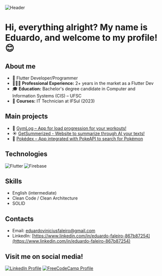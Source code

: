 ![Header](https://media.licdn.com/dms/image/v2/D4D16AQHB7iE7CgJPaw/profile-displaybackgroundimage-shrink_350_1400/profile-displaybackgroundimage-shrink_350_1400/0/1716429974926?e=1750291200&v=beta&t=r_vFSigMuZug4yN6Ah_4nglUPQBAf7LeN3O52Hj_DWQ)

# Hi, everything alright? My name is Eduardo, and welcome to my profile! 😊

## About me
- 📱 Flutter Developer/Programmer  
- 👨🏼‍💻 **Professional Experience:** 2+ years in the market as a Flutter Dev  
- 🎓 **Education:** Bachelor's degree candidate in Computer and Information Systems (CIS) – UFSC  
- 🏫 **Courses:** IT Technician at IFSul (2023)  

## Main projects
- 🦾 [GymLog – App for load progression for your workouts!](https://github.com/eduardovfaleiro/gym-log)
- ☀️ [GetSummerized - Website to summarize through AI your texts!](https://get-summerized.web.app/#/welcome)  
- 🍚 [Pokédex – App integrated with PokeAPI to search for Pokémon](https://github.com/eduardovfaleiro/pokedex)  

## Technologies
![Flutter](https://img.shields.io/badge/Flutter-%2302569B.svg?style=for-the-badge&logo=Flutter&logoColor=white)
![Firebase](https://img.shields.io/badge/firebase-%23039BE5.svg?style=for-the-badge&logo=firebase)

## Skills
- English (intermediate)  
- Clean Code / Clean Architecture  
- SOLID  

## Contacts
- Email: eduardoviniciusfaleiro@gmail.com  
- LinkedIn: [https://www.linkedin.com/in/eduardo-faleiro-867b87254](https://www.linkedin.com/in/eduardo-faleiro-867b87254)  

## Visit me on social media!
[![LinkedIn Profile](https://img.shields.io/badge/LinkedIn-0077B5?style=for-the-badge&logo=linkedin&logoColor=white)](https://www.linkedin.com/in/eduardo-faleiro-867b87254)
[![FreeCodeCamp Profile](https://img.shields.io/badge/freecodecamp-27273D?style=for-the-badge&logo=freecodecamp&logoColor=white)](https://www.freecodecamp.org/eduardoviniciusfaleiro)

